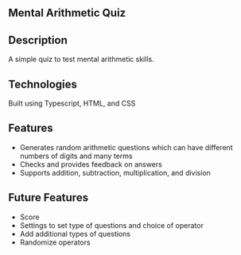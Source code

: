 ## Mental Arithmetic Quiz

## Description
A simple quiz to test mental arithmetic skills.

## Technologies
Built using Typescript, HTML, and CSS

## Features
* Generates random arithmetic questions which can have different numbers of digits and many terms
* Checks and provides feedback on answers
* Supports addition, subtraction, multiplication, and division

## Future Features
* Score
* Settings to set type of questions and choice of operator
* Add additional types of questions
* Randomize operators
